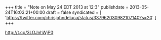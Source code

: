 +++
title = "Note on May 24 EDT 2013 at 12:3"
publishdate = 2013-05-24T16:03:21+00:00
draft = false
syndicated = [ 'https://twitter.com/chrisjohndeluca/status/337962030982107140?s=20' ]
+++

http://t.co/3LOJnhWjP0
